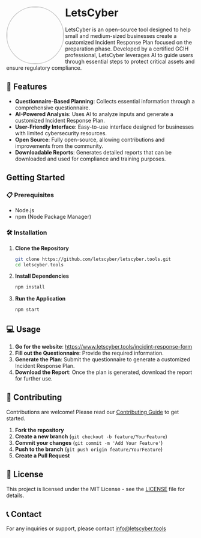 # LetsCyber <img align="left" src="https://static.wixstatic.com/shapes/2d2cfc_2d85a265054c48ad912c130b1095e63d.svg" style="width: 150px; height: 150px; border-radius: 50%; object-fit: cover; border: 2px solid #ccc;">


LetsCyber is an open-source tool designed to help small and medium-sized businesses create a customized Incident Response Plan focused on the preparation phase. Developed by a certified GCIH professional, LetsCyber leverages AI to guide users through essential steps to protect critical assets and ensure regulatory compliance.

## 🚀 Features

- **Questionnaire-Based Planning**: Collects essential information through a comprehensive questionnaire.
- **AI-Powered Analysis**: Uses AI to analyze inputs and generate a customized Incident Response Plan.
- **User-Friendly Interface**: Easy-to-use interface designed for businesses with limited cybersecurity resources.
- **Open Source**: Fully open-source, allowing contributions and improvements from the community.
- **Downloadable Reports**: Generates detailed reports that can be downloaded and used for compliance and training purposes.

## Getting Started

### 📋 Prerequisites

- Node.js
- npm (Node Package Manager)

### 🛠️ Installation

1. **Clone the Repository**

    ```bash
    git clone https://github.com/letscyber/letscyber.tools.git
    cd letscyber.tools
    ```

2. **Install Dependencies**

    ```bash
    npm install
    ```

3. **Run the Application**

    ```bash
    npm start
    ```

## 💻 Usage
1. **Go for the website**: https://www.letscyber.tools/incidint-response-form
1. **Fill out the Questionnaire**: Provide the required information.
2. **Generate the Plan**: Submit the questionnaire to generate a customized Incident Response Plan.
3. **Download the Report**: Once the plan is generated, download the report for further use.

## 🙌 Contributing

Contributions are welcome! Please read our [Contributing Guide](CONTRIBUTING.md) to get started.

1. **Fork the repository**
2. **Create a new branch** (`git checkout -b feature/YourFeature`)
3. **Commit your changes** (`git commit -m 'Add Your Feature'`)
4. **Push to the branch** (`git push origin feature/YourFeature`)
5. **Create a Pull Request**

## 📜 License

This project is licensed under the MIT License - see the [LICENSE](LICENSE) file for details.

## 📞 Contact

For any inquiries or support, please contact info@letscyber.tools 
